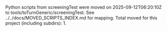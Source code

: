 Python scripts from screeningTest were moved on 2025-09-12T06:20:10Z to tools/toTurnGeneric/screeningTest.
See ../../docs/MOVED_SCRIPTS_INDEX.md for mapping.
Total moved for this project (including subdirs): 1.
